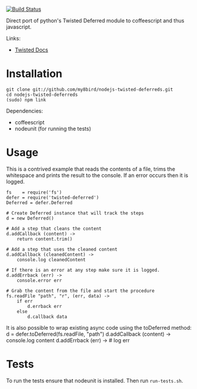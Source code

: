 [![Build Status](https://secure.travis-ci.org/my8bird/nodejs-twisted-deferreds.png?branch=master)](http://travis-ci.org/my8bird/nodejs-twisted-deferreds)


Direct port of python's Twisted Deferred module to coffeescript and thus javascript.

Links:

* [Twisted Docs](http://twistedmatrix.com/documents/8.1.0/api/twisted.internet.defer.Deferred.html)

Installation
============
    git clone git://github.com/my8bird/nodejs-twisted-deferreds.git 
    cd nodejs-twisted-deferreds
    (sudo) npm link

Dependencies:

* coffeescript
* nodeunit (for running the tests)

Usage
=====
This is a contrived example that reads the contents of a file, trims the whitespace and prints the result to the console.  If an error occurs then it is logged.



    fs    = require('fs')
    defer = require('twisted-deferred')
    Deferred = defer.Deferred

    # Create Deferred instance that will track the steps
    d = new Deferred()

    # Add a step that cleans the content
    d.addCallback (content) ->
        return content.trim()

    # Add a step that uses the cleaned content
    d.addCallback (cleanedContent) ->
        console.log cleanedContent

    # If there is an error at any step make sure it is logged.
    d.addErrback (err) ->
        console.error err

    # Grab the content from the file and start the procedure
    fs.readFile "path", "r", (err, data) ->
        if err
            d.errback err
        else
            d.callback data

It is also possible to wrap existing async code using the toDeferred method:
    d = defer.toDeferred(fs.readFile, "path")
    d.addCallback (content) ->
       console.log content
    d.addErrback (err) ->
       # log err


Tests
=====
To run the tests ensure that nodeunit is installed.  Then run `run-tests.sh`.

